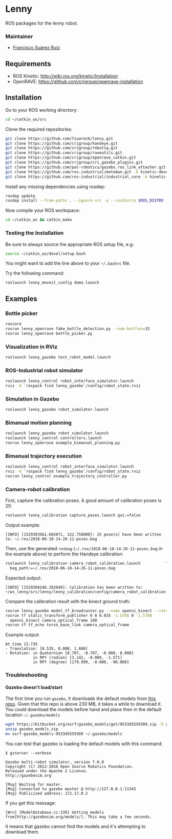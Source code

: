 # Lenny

ROS packages for the lenny robot.

### Maintainer
* [Francisco Suárez Ruiz](http://fsuarez6.github.io)

## Requirements
* ROS Kinetic: http://wiki.ros.org/kinetic/Installation
* OpenRAVE: https://github.com/crigroup/openrave-installation

## Installation

Go to your ROS working directory:
```bash
cd ~/catkin_ws/src
```

Clone the required repositories:
```bash
git clone https://github.com/fsuarez6/lenny.git
git clone https://github.com/crigroup/handeye.git
git clone https://github.com/crigroup/robotiq.git
git clone https://github.com/crigroup/raveutils.git
git clone https://github.com/crigroup/openrave_catkin.git
git clone https://github.com/crigroup/cri_gazebo_plugins.git
git clone https://github.com/pal-robotics/gazebo_ros_link_attacher.git
git clone https://github.com/ros-industrial/motoman.git -b kinetic-devel
git clone https://github.com/ros-industrial/industrial_core -b kinetic-devel
```

Install any missing dependencies using rosdep:
```bash
rosdep update
rosdep install --from-paths . --ignore-src -y --rosdistro $ROS_DISTRO
```

Now compile your ROS workspace:
```bash
cd ~/catkin_ws && catkin_make
```

### Testing the Installation

Be sure to always source the appropriate ROS setup file, e.g:
```bash
source ~/catkin_ws/devel/setup.bash
```

You might want to add the line above to your `~/.bashrc` file.

Try the following command:
```bash
roslaunch lenny_moveit_config demo.launch
```

## Examples

### Bottle picker

```bash
roscore
rosrun lenny_openrave fake_bottle_detection.py --num-bottles=15
rosrun lenny_openrave bottle_picker.py
```

### Visualization in RViz

```bash
roslaunch lenny_gazebo test_robot_model.launch
```

### ROS-Industrial robot simulator

```bash
roslaunch lenny_control robot_interface_simulator.launch
rviz -d `rospack find lenny_gazebo`/config/robot_state.rviz
```

### Simulation in Gazebo

```bash
roslaunch lenny_gazebo robot_simulator.launch
```

### Bimanual motion planning

```bash
roslaunch lenny_gazebo robot_simulator.launch
roslaunch lenny_control controllers.launch
rosrun lenny_openrave example_bimanual_planning.py
```

### Bimanual trajectory execution

```bash
roslaunch lenny_control robot_interface_simulator.launch
rviz -d `rospack find lenny_gazebo`/config/robot_state.rviz
rosrun lenny_control example_trajectory_controller.py
```

### Camera-robot calibration

First, capture the calibration poses. A good amount of calibration poses is 25:
```bash
roslaunch lenny_calibration capture_poses.launch gui:=false
```

Output example:
```
[INFO] [1529303561.602071, 322.758000]: 25 pose(s) have been written to: ~/.ros/2018-06-18-14-26-11-poses.bag
```

Then, use the generated `rosbag` (`~/.ros/2018-06-18-14-26-11-poses.bag` in the example above) to perform the Handeye
calibration:

```bash
roslaunch lenny_calibration camera_robot_calibration.launch           \
  bag_path:=~/.ros/2018-06-18-14-26-11-poses.bag
```

Expected output:
```
[INFO] [1529304246.283849]: Calibration has been written to: ~/ws_lenny/src/lenny/lenny_calibration/config/camera_robot_calibration.yaml
```

Compare the calibration result with the kinect ground truth:
```bash
rosrun lenny_gazebo model_tf_broadcaster.py --name openni_kinect --rate 10
rosrun tf static_transform_publisher 0 0 0.035 -1.5708 0 -1.5708              \
  openni_kinect camera_optical_frame 100
rosrun tf tf_echo torso_base_link camera_optical_frame
```

Example output:
```
At time 13.735
- Translation: [0.535, 0.000, 1.600]
- Rotation: in Quaternion [0.707, -0.707, -0.000, 0.000]
            in RPY (radian) [3.142, -0.000, -1.571]
            in RPY (degree) [179.999, -0.000, -90.000]
```


### Troubleshooting

#### Gazebo doesn't load/start

The first time you run `gazebo`, it downloads the default models from [this
repo](https://bitbucket.org/osrf/gazebo_models/src/default/). Given that this repo is above 230 MB, it takes a while to
download it. You could download the models before hand and place then in the default location `~/.gazebo/models`

```bash
wget https://bitbucket.org/osrf/gazebo_models/get/9533d5559309.zip -O gazebo_models.zip
unzip gazebo_models.zip
mv osrf-gazebo_models-9533d5559309 ~/.gazebo/models
```

You can test that gazebo is loading the default models with this command:
```
$ gzserver --verbose

Gazebo multi-robot simulator, version 7.0.0
Copyright (C) 2012-2016 Open Source Robotics Foundation.
Released under the Apache 2 License.
http://gazebosim.org

[Msg] Waiting for master.
[Msg] Connected to gazebo master @ http://127.0.0.1:11345
[Msg] Publicized address: 172.17.0.2
```

If you get this message:
```
[Wrn] [ModelDatabase.cc:339] Getting models from[http://gazebosim.org/models/]. This may take a few seconds.
```

It means that gazebo cannot find the models and it's attempting to download them.
